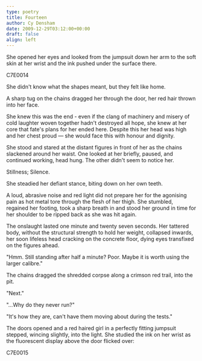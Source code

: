 ```yaml
---
type: poetry
title: Fourteen
author: Cy Densham
date: 2009-12-29T03:12:00+00:00
draft: false
align: left
---
```


She opened her eyes and looked from the jumpsuit down her arm to the soft skin at her wrist and the ink pushed under the surface there.

C7E0014

She didn't know what the shapes meant, but they felt like home.

A sharp tug on the chains dragged her through the door, her red hair thrown into her face.

She knew this was the end - even if the clang of machinery and misery of cold laughter woven together hadn't destroyed all hope, she knew at her core that fate's plans for her ended here. Despite this her head was high and her chest proud — she would face this with honour and dignity.

She stood and stared at the distant figures in front of her as the chains slackened around her waist. One looked at her briefly, paused, and continued working, head hung. The other didn't seem to notice her.

Stillness; Silence.

She steadied her defiant stance, biting down on her own teeth.

A loud, abrasive noise and red light did not prepare her for the agonising pain as hot metal tore through the flesh of her thigh. She stumbled, regained her footing, took a sharp breath in and stood her ground in time for her shoulder to be ripped back as she was hit again.

The onslaught lasted one minute and twenty seven seconds. Her tattered body, without the structural strength to hold her weight, collapsed inwards, her soon lifeless head cracking on the concrete floor, dying eyes transfixed on the figures ahead.

"Hmm. Still standing after half a minute? Poor. Maybe it is worth using the larger calibre."

The chains dragged the shredded corpse along a crimson red trail, into the pit.

"Next."

"…Why do they never run?"

"It's how they are, can't have them moving about during the tests."

The doors opened and a red haired girl in a perfectly fitting jumpsuit stepped, wincing slightly, into the light. She studied the ink on her wrist as the fluorescent display above the door flicked over:

C7E0015
